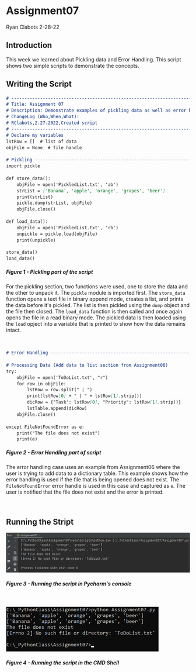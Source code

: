 # Assignment07
Ryan Clabots 
2-28-22

## Introduction
This week we learned about Pickling data and Error Handling. This script shows two simple scripts to demonstrate the concepts.

## Writing the Script
```markdown
# ---------------------------------------------------------------------------- #
# Title: Assignment 07
# Description: Demonstrate examples of pickling data as well as error handling
# ChangeLog (Who,When,What):
# RClabots,2.27.2022,Created script
# ---------------------------------------------------------------------------- #
# Declare my variables
lstRow = []  # list of data
objFile = None  # file handle

# Pickling ------------------------------------------------------------------ #
import pickle

def store_data():
    objFile = open('PickledList.txt', 'ab')
    strList = ['Banana', 'apple', 'orange', 'grapes', 'beer']
    print(strList)
    pickle.dump(strList, objFile)
    objFile.close()

def load_data():
    objFile = open('PickledList.txt', 'rb')
    unpickle = pickle.load(objFile)
    print(unpickle)

store_data()
load_data()

```
##### Figure 1 - Pickling part of the script
For the pickling section, two functions were used, one to store the data and the other to unpack it. The `pickle` module is imported first. The `store_data` function opens a text file in binary append mode, creates a list, and prints the data before it's pickled. The list is then pickled using the `dump` object and the file then closed. The `load_data` function is then called and once again opens the file in a read binary mode. The pickled data is then loaded using the `load` opject into a variable that is printed to show how the data remains intact.

&nbsp;

```markdown
# Error Handling ------------------------------------------------------------- #

# Processing Data (Add data to list section from Assignment06)
try:
    objFile = open('ToDoList.txt', "r")
    for row in objFile:
        lstRow = row.split(" | ")
        print(lstRow[0] + " | " + lstRow[1].strip())
        dicRow = {"Task": lstRow[0], "Priority": lstRow[1].strip()}
        lstTable.append(dicRow)
    objFile.close()

except FileNotFoundError as e:
    print("The file does not exist")
    print(e)

```
##### Figure 2 - Error Handling part of script
The error handling case uses an example from Assignment06 where the user is trying to add data to a dictionary table. This example shows how the error handling is used if the file that is being opened does not exist. The `FileNotFoundError` error handle is used in this case and captured as `e`. The user is notified that the file does not exist and the error is printed.

&nbsp;

## Running the Stript
![Running the script in Pycharm's Console](Pycharm_Console.png "Running the script in Pycharm's console")
##### Figure 3 - Running the script in Pycharm's console

&nbsp;

![Running the script in the CMD Shell](CMD_Shell.png "Running the script in the CMD Shell")
##### Figure 4 - Running the script in the CMD Shell
